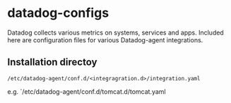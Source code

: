 # datadog-configs
Datadog collects various metrics on systems, services and apps.
Included here are configuration files for various Datadog-agent integrations.

## Installation directoy
`/etc/datadog-agent/conf.d/<integragration.d>/integration.yaml`

e.g.
`/etc/datadog-agent/conf.d/tomcat.d/tomcat.yaml
